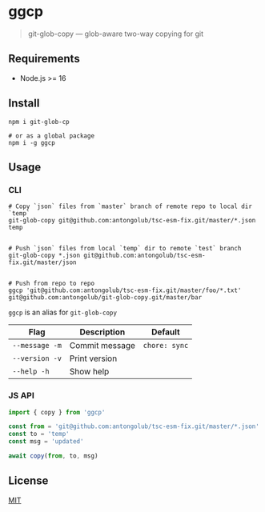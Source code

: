 # ggcp

> git-glob-copy — glob-aware two-way copying for git

## Requirements
* Node.js >= 16

## Install
```shell
npm i git-glob-cp

# or as a global package
npm i -g ggcp
```

## Usage
### CLI
```shell
# Copy `json` files from `master` branch of remote repo to local dir `temp`
git-glob-copy git@github.com:antongolub/tsc-esm-fix.git/master/*.json temp


# Push `json` files from local `temp` dir to remote `test` branch
git-glob-copy *.json git@github.com:antongolub/tsc-esm-fix.git/master/json


# Push from repo to repo
ggcp 'git@github.com:antongolub/tsc-esm-fix.git/master/foo/*.txt' git@github.com:antongolub/git-glob-copy.git/master/bar
```
`ggcp` is an alias for `git-glob-copy`

| Flag           | Description    | Default       |
|----------------|----------------|---------------|
| `--message -m` | Commit message | `chore: sync` |
| `--version -v` | Print version  |               |
| `--help -h`    | Show help      |               |

### JS API
```js
import { copy } from 'ggcp'

const from = 'git@github.com:antongolub/tsc-esm-fix.git/master/*.json'
const to = 'temp'
const msg = 'updated'

await copy(from, to, msg)
```

## License
[MIT](./LICENSE)
